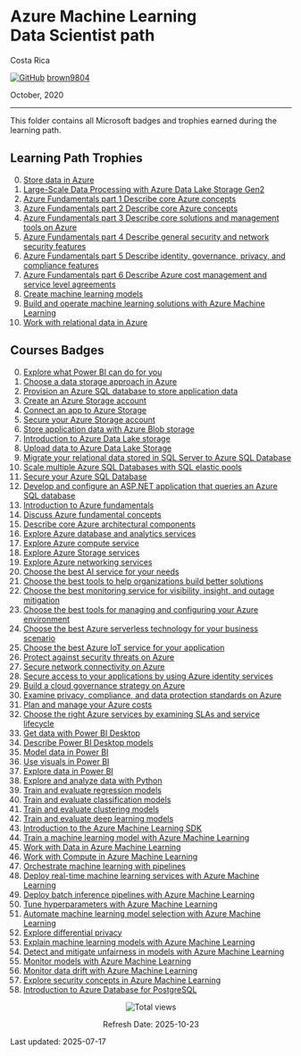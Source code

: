 # Azure Machine Learning <br> Data Scientist path

Costa Rica

[![GitHub](https://img.shields.io/badge/--181717?logo=github&logoColor=ffffff)](https://github.com/)
[brown9804](https://github.com/brown9804)

October, 2020

----------

This folder contains all Microsoft badges and trophies earned during the learning path.

## Learning Path Trophies
0. [Store data in Azure](https://github.com/brown9804/MSCloudEssentials_LPath/tree/main/0_Azure/_certifications/AzureAIMLDSpath/1_trophies/0-Store%20data%20in%20Azure.pdf)
1. [Large-Scale Data Processing with Azure Data Lake Storage Gen2](https://github.com/brown9804/MSCloudEssentials_LPath/tree/main/0_Azure/_certifications/AzureAIMLDSpath/1_trophies/1-Large-Scale%20Data%20Processing%20with%20Azure%20Data%20Lake%20Storage%20Gen2.pdf)
2. [Azure Fundamentals part 1 Describe core Azure concepts](https://github.com/brown9804/MSCloudEssentials_LPath/tree/main/0_Azure/_certifications/AzureAIMLDSpath/1_trophies/2-Azure%20Fundamentals%20part%201%20Describe%20core%20Azure%20concepts.pdf)
3. [Azure Fundamentals part 2 Describe core Azure concepts](https://github.com/brown9804/MSCloudEssentials_LPath/tree/main/0_Azure/_certifications/AzureAIMLDSpath/1_trophies/3-Azure%20Fundamentals%20part%202%20Describe%20core%20Azure%20services.pdf)
4. [Azure Fundamentals part 3 Describe core solutions and management tools on Azure](https://github.com/brown9804/MSCloudEssentials_LPath/tree/main/0_Azure/_certifications/AzureAIMLDSpath/1_trophies/4-Azure%20Fundamentals%20part%203%20Describe%20core%20solutions%20and%20management%20tools%20on%20Azure.pdf)
5. [Azure Fundamentals part 4 Describe general security and network security features](https://github.com/brown9804/MSCloudEssentials_LPath/tree/main/0_Azure/_certifications/AzureAIMLDSpath/1_trophies/5-Azure%20Fundamentals%20part%204%20Describe%20general%20security%20and%20network%20security%20features.pdf)
6. [Azure Fundamentals part 5 Describe identity, governance, privacy, and compliance features](https://github.com/brown9804/MSCloudEssentials_LPath/tree/main/0_Azure/_certifications/AzureAIMLDSpath/1_trophies/6-Azure%20Fundamentals%20part%205%20Describe%20identity%2C%20governance%2C%20privacy%2C%20and%20compliance%20features.pdf)
7. [Azure Fundamentals part 6 Describe Azure cost management and service level agreements](https://github.com/brown9804/MSCloudEssentials_LPath/tree/main/0_Azure/_certifications/AzureAIMLDSpath/1_trophies/7-Azure%20Fundamentals%20part%206%20Describe%20Azure%20cost%20management%20and%20service%20level%20agreements.pdf)
8. [Create machine learning models](https://github.com/brown9804/MSCloudEssentials_LPath/tree/main/0_Azure/_certifications/AzureAIMLDSpath/1_trophies/8-Create%20machine%20learning%20models.pdf)
9. [Build and operate machine learning solutions with Azure Machine Learning](https://github.com/brown9804/MSCloudEssentials_LPath/tree/main/0_Azure/_certifications/AzureAIMLDSpath/1_trophies/9-Build%20and%20operate%20machine%20learning%20solutions%20with%20Azure%20Machine%20Learning.pdf)
10. [Work with relational data in Azure](https://github.com/brown9804/MSCloudEssentials_LPath/tree/main/0_Azure/_certifications/AzureAIMLDSpath/1_trophies/10-Work%20with%20relational%20data%20in%20Azure.pdf)


## Courses Badges 
0. [Explore what Power BI can do for you](https://github.com/brown9804/MSCloudEssentials_LPath/blob/main/0_Azure/_certifications/AzureAIMLDSpath/0_badges/0-Explore%20what%20Power%20BI%20can%20do%20for%20you.pdf)
1. [Choose a data storage approach in Azure](https://github.com/brown9804/MSCloudEssentials_LPath/blob/main/0_Azure/_certifications/AzureAIMLDSpath/0_badges/1-Choose%20a%20data%20storage%20approach%20in%20Azure.pdf)
2. [Provision an Azure SQL database to store application data](https://github.com/brown9804/MSCloudEssentials_LPath/blob/main/0_Azure/_certifications/AzureAIMLDSpath/0_badges/2-Provision%20an%20Azure%20SQL%20database%20to%20store%20application%20data.pdf)
3. [Create an Azure Storage account](https://github.com/brown9804/MSCloudEssentials_LPath/blob/main/0_Azure/_certifications/AzureAIMLDSpath/0_badges/3-Create%20an%20Azure%20Storage%20account.pdf)
4. [Connect an app to Azure Storage](https://github.com/brown9804/MSCloudEssentials_LPath/blob/main/0_Azure/_certifications/AzureAIMLDSpath/0_badges/4-Connect%20an%20app%20to%20Azure%20Storage.pdf)
5. [Secure your Azure Storage account](https://github.com/brown9804/MSCloudEssentials_LPath/blob/main/0_Azure/_certifications/AzureAIMLDSpath/0_badges/5-Secure%20your%20Azure%20Storage%20account.pdf)
6. [Store application data with Azure Blob storage](https://github.com/brown9804/MSCloudEssentials_LPath/blob/main/0_Azure/_certifications/AzureAIMLDSpath/0_badges/6-Store%20application%20data%20with%20Azure%20Blob%20storage.pdf)
7. [Introduction to Azure Data Lake storage](https://github.com/brown9804/MSCloudEssentials_LPath/blob/main/0_Azure/_certifications/AzureAIMLDSpath/0_badges/7-Introduction%20to%20Azure%20Data%20Lake%20storage.pdf)
8. [Upload data to Azure Data Lake Storage](https://github.com/brown9804/MSCloudEssentials_LPath/blob/main/0_Azure/_certifications/AzureAIMLDSpath/0_badges/8-Upload%20data%20to%20Azure%20Data%20Lake%20Storage.pdf)
9. [Migrate your relational data stored in SQL Server to Azure SQL Database](https://github.com/brown9804/MSCloudEssentials_LPath/blob/main/0_Azure/_certifications/AzureAIMLDSpath/0_badges/9-Migrate%20your%20relational%20data%20stored%20in%20SQL%20Server%20to%20Azure%20SQL%20Database.pdf)
10. [Scale multiple Azure SQL Databases with SQL elastic pools](https://github.com/brown9804/MSCloudEssentials_LPath/blob/main/0_Azure/_certifications/AzureAIMLDSpath/0_badges/10-Scale%20multiple%20Azure%20SQL%20Databases%20with%20SQL%20elastic%20pools.pdf)
11. [Secure your Azure SQL Database](https://github.com/brown9804/MSCloudEssentials_LPath/blob/main/0_Azure/_certifications/AzureAIMLDSpath/0_badges/11-Secure%20your%20Azure%20SQL%20Database.pdf)
12. [Develop and configure an ASP.NET application that queries an Azure SQL database](https://github.com/brown9804/MSCloudEssentials_LPath/blob/main/0_Azure/_certifications/AzureAIMLDSpath/0_badges/12-Develop%20and%20configure%20an%20ASP.NET%20application%20that%20queries%20an%20Azure%20SQL%20database.pdf)
13. [Introduction to Azure fundamentals](https://github.com/brown9804/MSCloudEssentials_LPath/blob/main/0_Azure/_certifications/AzureAIMLDSpath/0_badges/13-Introduction%20to%20Azure%20fundamentals.pdf)
14. [Discuss Azure fundamental concepts](https://github.com/brown9804/MSCloudEssentials_LPath/blob/main/0_Azure/_certifications/AzureAIMLDSpath/0_badges/14-Discuss%20Azure%20fundamental%20concepts.pdf)
15. [Describe core Azure architectural components](https://github.com/brown9804/MSCloudEssentials_LPath/blob/main/0_Azure/_certifications/AzureAIMLDSpath/0_badges/15-Describe%20core%20Azure%20architectural%20components.pdf)
16. [Explore Azure database and analytics services](https://github.com/brown9804/MSCloudEssentials_LPath/blob/main/0_Azure/_certifications/AzureAIMLDSpath/0_badges/16-Explore%20Azure%20database%20and%20analytics%20services.pdf)
17. [Explore Azure compute service](https://github.com/brown9804/MSCloudEssentials_LPath/blob/main/0_Azure/_certifications/AzureAIMLDSpath/0_badges/17-Explore%20Azure%20compute%20services.pdf)
18. [Explore Azure Storage services](https://github.com/brown9804/MSCloudEssentials_LPath/blob/main/0_Azure/_certifications/AzureAIMLDSpath/0_badges/18-Explore%20Azure%20Storage%20services.pdf)
19. [Explore Azure networking services](https://github.com/brown9804/MSCloudEssentials_LPath/blob/main/0_Azure/_certifications/AzureAIMLDSpath/0_badges/19-Explore%20Azure%20networking%20services.pdf)
20. [Choose the best AI service for your needs](https://github.com/brown9804/MSCloudEssentials_LPath/blob/main/0_Azure/_certifications/AzureAIMLDSpath/0_badges/20-Choose%20the%20best%20AI%20service%20for%20your%20needs.pdf)
21. [Choose the best tools to help organizations build better solutions](https://github.com/brown9804/MSCloudEssentials_LPath/blob/main/0_Azure/_certifications/AzureAIMLDSpath/0_badges/21-Choose%20the%20best%20tools%20to%20help%20organizations%20build%20better%20solutions.pdf)
22. [Choose the best monitoring service for visibility, insight, and outage mitigation](https://github.com/brown9804/MSCloudEssentials_LPath/blob/main/0_Azure/_certifications/AzureAIMLDSpath/0_badges/22-Choose%20the%20best%20monitoring%20service%20for%20visibility%2C%20insight%2C%20and%20outage%20mitigation.pdf)
23. [Choose the best tools for managing and configuring your Azure environment](https://github.com/brown9804/MSCloudEssentials_LPath/blob/main/0_Azure/_certifications/AzureAIMLDSpath/0_badges/23-Choose%20the%20best%20tools%20for%20managing%20and%20configuring%20your%20Azure%20environment.pdf)
24. [Choose the best Azure serverless technology for your business scenario](https://github.com/brown9804/MSCloudEssentials_LPath/blob/main/0_Azure/_certifications/AzureAIMLDSpath/0_badges/24-Choose%20the%20best%20Azure%20serverless%20technology%20for%20your%20business%20scenario.pdf)
25. [Choose the best Azure IoT service for your application](https://github.com/brown9804/MSCloudEssentials_LPath/blob/main/0_Azure/_certifications/AzureAIMLDSpath/0_badges/25-Choose%20the%20best%20Azure%20IoT%20service%20for%20your%20application.pdf)
26. [Protect against security threats on Azure](https://github.com/brown9804/MSCloudEssentials_LPath/blob/main/0_Azure/_certifications/AzureAIMLDSpath/0_badges/26-Protect%20against%20security%20threats%20on%20Azure.pdf)
27. [Secure network connectivity on Azure](https://github.com/brown9804/MSCloudEssentials_LPath/blob/main/0_Azure/_certifications/AzureAIMLDSpath/0_badges/27-Secure%20network%20connectivity%20on%20Azure.pdf)
28. [Secure access to your applications by using Azure identity services](https://github.com/brown9804/MSCloudEssentials_LPath/blob/main/0_Azure/_certifications/AzureAIMLDSpath/0_badges/28-Secure%20access%20to%20your%20applications%20by%20using%20Azure%20identity%20services.pdf)
29. [Build a cloud governance strategy on Azure](https://github.com/brown9804/MSCloudEssentials_LPath/blob/main/0_Azure/_certifications/AzureAIMLDSpath/0_badges/29-Build%20a%20cloud%20governance%20strategy%20on%20Azure.pdf)
30. [Examine privacy, compliance, and data protection standards on Azure](https://github.com/brown9804/MSCloudEssentials_LPath/blob/main/0_Azure/_certifications/AzureAIMLDSpath/0_badges/30-Examine%20privacy%2C%20compliance%2C%20and%20data%20protection%20standards%20on%20Azure.pdf)
31. [Plan and manage your Azure costs](https://github.com/brown9804/MSCloudEssentials_LPath/blob/main/0_Azure/_certifications/AzureAIMLDSpath/0_badges/31-Plan%20and%20manage%20your%20Azure%20costs.pdf)
32. [Choose the right Azure services by examining SLAs and service lifecycle](https://github.com/brown9804/MSCloudEssentials_LPath/blob/main/0_Azure/_certifications/AzureAIMLDSpath/0_badges/32-Choose%20the%20right%20Azure%20services%20by%20examining%20SLAs%20and%20service%20lifecycle.pdf)
33. [Get data with Power BI Desktop](https://github.com/brown9804/MSCloudEssentials_LPath/blob/main/0_Azure/_certifications/AzureAIMLDSpath/0_badges/33-Get%20data%20with%20Power%20BI%20Desktop.pdf)
34. [Describe Power BI Desktop models](https://github.com/brown9804/MSCloudEssentials_LPath/blob/main/0_Azure/_certifications/AzureAIMLDSpath/0_badges/34-Describe%20Power%20BI%20Desktop%20models.pdf)
35. [Model data in Power BI](https://github.com/brown9804/MSCloudEssentials_LPath/blob/main/0_Azure/_certifications/AzureAIMLDSpath/0_badges/35-Model%20data%20in%20Power%20BI.pdf)
36. [Use visuals in Power BI](https://github.com/brown9804/MSCloudEssentials_LPath/blob/main/0_Azure/_certifications/AzureAIMLDSpath/0_badges/36-Use%20visuals%20in%20Power%20BI.pdf)
37. [Explore data in Power BI](https://github.com/brown9804/MSCloudEssentials_LPath/blob/main/0_Azure/_certifications/AzureAIMLDSpath/0_badges/37-Explore%20data%20in%20Power%20BI.pdf)
38. [Explore and analyze data with Python](https://github.com/brown9804/MSCloudEssentials_LPath/blob/main/0_Azure/_certifications/AzureAIMLDSpath/0_badges/38-Explore%20and%20analyze%20data%20with%20Python.pdf)
39. [Train and evaluate regression models](https://github.com/brown9804/MSCloudEssentials_LPath/blob/main/0_Azure/_certifications/AzureAIMLDSpath/0_badges/39-Train%20and%20evaluate%20regression%20models.pdf)
40. [Train and evaluate classification models](https://github.com/brown9804/MSCloudEssentials_LPath/blob/main/0_Azure/_certifications/AzureAIMLDSpath/0_badges/40-Train%20and%20evaluate%20classification%20models.pdf)
41. [Train and evaluate clustering models](https://github.com/brown9804/MSCloudEssentials_LPath/blob/main/0_Azure/_certifications/AzureAIMLDSpath/0_badges/41-Train%20and%20evaluate%20clustering%20models.pdf)
42. [Train and evaluate deep learning models](https://github.com/brown9804/MSCloudEssentials_LPath/blob/main/0_Azure/_certifications/AzureAIMLDSpath/0_badges/42-Train%20and%20evaluate%20deep%20learning%20models.pdf)
43. [Introduction to the Azure Machine Learning SDK](https://github.com/brown9804/MSCloudEssentials_LPath/blob/main/0_Azure/_certifications/AzureAIMLDSpath/0_badges/43-Introduction%20to%20the%20Azure%20Machine%20Learning%20SDK.pdf)
44. [Train a machine learning model with Azure Machine Learning](https://github.com/brown9804/MSCloudEssentials_LPath/blob/main/0_Azure/_certifications/AzureAIMLDSpath/0_badges/44-Train%20a%20machine%20learning%20model%20with%20Azure%20Machine%20Learning.pdf)
45. [Work with Data in Azure Machine Learning](https://github.com/brown9804/MSCloudEssentials_LPath/blob/main/0_Azure/_certifications/AzureAIMLDSpath/0_badges/45-Work%20with%20Data%20in%20Azure%20Machine%20Learning.pdf)
46. [Work with Compute in Azure Machine Learning](https://github.com/brown9804/MSCloudEssentials_LPath/blob/main/0_Azure/_certifications/AzureAIMLDSpath/0_badges/46-Work%20with%20Compute%20in%20Azure%20Machine%20Learning.pdf)
47. [Orchestrate machine learning with pipelines](https://github.com/brown9804/MSCloudEssentials_LPath/blob/main/0_Azure/_certifications/AzureAIMLDSpath/0_badges/47-Orchestrate%20machine%20learning%20with%20pipelines.pdf)
48. [Deploy real-time machine learning services with Azure Machine Learning](https://github.com/brown9804/MSCloudEssentials_LPath/blob/main/0_Azure/_certifications/AzureAIMLDSpath/0_badges/48-Deploy%20real-time%20machine%20learning%20services%20with%20Azure%20Machine%20Learning.pdf)
49. [Deploy batch inference pipelines with Azure Machine Learning](https://github.com/brown9804/MSCloudEssentials_LPath/blob/main/0_Azure/_certifications/AzureAIMLDSpath/0_badges/49-Deploy%20batch%20inference%20pipelines%20with%20Azure%20Machine%20Learning.pdf)
50. [Tune hyperparameters with Azure Machine Learning](https://github.com/brown9804/MSCloudEssentials_LPath/blob/main/0_Azure/_certifications/AzureAIMLDSpath/0_badges/50-Tune%20hyperparameters%20with%20Azure%20Machine%20Learning.pdf)
51. [Automate machine learning model selection with Azure Machine Learning](https://github.com/brown9804/MSCloudEssentials_LPath/blob/main/0_Azure/_certifications/AzureAIMLDSpath/0_badges/51-Automate%20machine%20learning%20model%20selection%20with%20Azure%20Machine%20Learning.pdf)
52. [Explore differential privacy](https://github.com/brown9804/MSCloudEssentials_LPath/blob/main/0_Azure/_certifications/AzureAIMLDSpath/0_badges/52-Explore%20differential%20privacy.pdf)
53. [Explain machine learning models with Azure Machine Learning](https://github.com/brown9804/MSCloudEssentials_LPath/blob/main/0_Azure/_certifications/AzureAIMLDSpath/0_badges/53-Explain%20machine%20learning%20models%20with%20Azure%20Machine%20Learning.pdf)
54. [Detect and mitigate unfairness in models with Azure Machine Learning](https://github.com/brown9804/MSCloudEssentials_LPath/blob/main/0_Azure/_certifications/AzureAIMLDSpath/0_badges/54-Detect%20and%20mitigate%20unfairness%20in%20models%20with%20Azure%20Machine%20Learning.pdf)
55. [Monitor models with Azure Machine Learning](https://github.com/brown9804/MSCloudEssentials_LPath/blob/main/0_Azure/_certifications/AzureAIMLDSpath/0_badges/55-Monitor%20models%20with%20Azure%20Machine%20Learning.pdf)
56. [Monitor data drift with Azure Machine Learning](https://github.com/brown9804/MSCloudEssentials_LPath/blob/main/0_Azure/_certifications/AzureAIMLDSpath/0_badges/56-Monitor%20data%20drift%20with%20Azure%20Machine%20Learning.pdf)
57. [Explore security concepts in Azure Machine Learning](https://github.com/brown9804/MSCloudEssentials_LPath/blob/main/0_Azure/_certifications/AzureAIMLDSpath/0_badges/57-Explore%20security%20concepts%20in%20Azure%20Machine%20Learning.pdf)
58. [Introduction to Azure Database for PostgreSQL](https://github.com/brown9804/MSCloudEssentials_LPath/blob/main/0_Azure/_certifications/AzureAIMLDSpath/0_badges/58-Introduction%20to%20Azure%20Database%20for%20PostgreSQL.pdf)

<!-- START BADGE -->
<div align="center">
  <img src="https://img.shields.io/badge/Total%20views-1532-limegreen" alt="Total views">
  <p>Refresh Date: 2025-10-23</p>
</div>
<!-- END BADGE -->

Last updated: 2025-07-17
